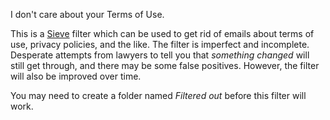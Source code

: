 I don't care about your Terms of Use.

This is a [Sieve](https://proton.me/support/sieve-advanced-custom-filters)
filter which can be used to get rid of emails about terms of use, privacy
policies, and the like. The filter is imperfect and incomplete. Desperate
attempts from lawyers to tell you that _something changed_ will still get
through, and there may be some false positives. However, the filter will also be
improved over time.

You may need to create a folder named _Filtered out_ before this filter will
work.
